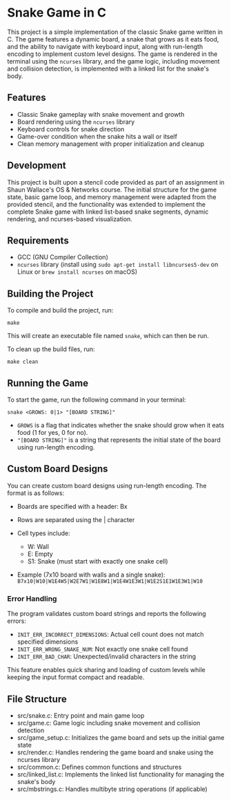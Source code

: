 # Snake Game in C

This project is a simple implementation of the classic Snake game written in C. The game features a dynamic board, a snake that grows as it eats food, and the ability to navigate with keyboard input, along with run-length encoding to implement custom level designs. The game is rendered in the terminal using the `ncurses` library, and the game logic, including movement and collision detection, is implemented with a linked list for the snake's body.

## Features

- Classic Snake gameplay with snake movement and growth
- Board rendering using the `ncurses` library
- Keyboard controls for snake direction
- Game-over condition when the snake hits a wall or itself
- Clean memory management with proper initialization and cleanup

## Development

This project is built upon a stencil code provided as part of an assignment in Shaun Wallace's OS & Networks course. The initial structure for the game state, basic game loop, and memory management were adapted from the provided stencil, and the functionality was extended to implement the complete Snake game with linked list-based snake segments, dynamic rendering, and ncurses-based visualization.

## Requirements

- GCC (GNU Compiler Collection)
- `ncurses` library (install using `sudo apt-get install libncurses5-dev` on Linux or `brew install ncurses` on macOS)

## Building the Project

To compile and build the project, run:

```
make
```
This will create an executable file named `snake`, which can then be run.

To clean up the build files, run:

```
make clean
```

## Running the Game

To start the game, run the following command in your terminal:

```
snake <GROWS: 0|1> "[BOARD STRING]"
```
- `GROWS` is a flag that indicates whether the snake should grow when it eats food (1 for yes, 0 for no).
- `"[BOARD STRING]"` is a string that represents the initial state of the board using run-length encoding.

## Custom Board Designs

You can create custom board designs using run-length encoding. The format is as follows:

- Boards are specified with a header: B<rows>x<cols>
- Rows are separated using the | character

- Cell types include:
    - W: Wall
    - E: Empty
    - S1: Snake (must start with exactly one snake cell)

- Example (7x10 board with walls and a single snake):
```B7x10|W10|W1E4W5|W2E7W1|W1E8W1|W1E4W1E3W1|W1E2S1E1W1E3W1|W10```

### Error Handling

The program validates custom board strings and reports the following errors:
- `INIT_ERR_INCORRECT_DIMENSIONS`: Actual cell count does not match specified dimensions
- `INIT_ERR_WRONG_SNAKE_NUM`: Not exactly one snake cell found
- `INIT_ERR_BAD_CHAR`: Unexpected/invalid characters in the string

This feature enables quick sharing and loading of custom levels while keeping the input format compact and readable.

## File Structure
- src/snake.c: Entry point and main game loop
- src/game.c: Game logic including snake movement and collision detection
- src/game_setup.c: Initializes the game board and sets up the initial game state
- src/render.c: Handles rendering the game board and snake using the ncurses library
- src/common.c: Defines common functions and structures
- src/linked_list.c: Implements the linked list functionality for managing the snake's body
- src/mbstrings.c: Handles multibyte string operations (if applicable)
